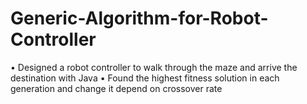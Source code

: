 # Generic-Algorithm-for-Robot-Controller
• Designed a robot controller to walk through the maze and arrive the destination with Java
• Found the highest fitness solution in each generation and change it depend on crossover rate
